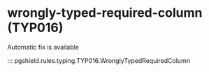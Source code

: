 # wrongly-typed-required-column (TYP016)

Automatic fix is available

::: pgshield.rules.typing.TYP016.WronglyTypedRequiredColumn

